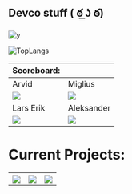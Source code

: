 ## Devco stuff ( ఠ ͟ʖ ఠ)

![y](https://arvidgithubembed.herokuapp.com/skills?languages=php,nuxt,tailwind,typescript,go,wordpress,javascript,css3,html5,mongodb&backgroundcolor=0D1117&bordercolor=0D1117&title=Devco%20jobber%20med&titlecolor=ffffff&textcolor=dddddd&boxcolor=0D1117)

![TopLangs](https://arvidgithubembed.herokuapp.com/languageCard?organization=devco-morkjebla&title=Devcos%20Most%20Used%20Languages&backgroundcolor=0D1117&bordercolor=0D1117&textcolor=ffffff&titlecolor=ffffff&langs_count=9)

| Scoreboard:                                                                                                                                                       |                                                                                                                                                                  |
|-------------------------------------------------------------------------------------------------------------------------------------------------------------------|------------------------------------------------------------------------------------------------------------------------------------------------------------------|
| Arvid                                                                                                                                                             | Miglius                                                                                                                                                          |
| <img src="https://github-readme-stats.vercel.app/api?username=ArvidWedtstein&hide=stars,prs,issues,contribs&count_private=true&hide_title=true&hide_rank=true" /> | <img src="https://github-readme-stats.vercel.app/api?username=migliusmockus&hide=stars,prs,issues,contribs&count_private=true&hide_title=true&hide_rank=true" /> |
| Lars Erik                                                                                                                                                         | Aleksander                                                                                                                                                       |
| <img src="https://github-readme-stats.vercel.app/api?username=Lartrax&hide=stars,prs,issues,contribs&count_private=true&hide_title=true&hide_rank=true" />        | <img src="https://github-readme-stats.vercel.app/api?username=alVaage&hide=stars,prs,issues,contribs&count_private=true&hide_title=true&hide_rank=true" />       |
<h1 aling="center">Current Projects:</h1>
<table>
  <tr>
    <th>
      <a href="https://github.com/ArvidWedtstein/github-embed-generator">
        <img align="center" src="https://github-readme-stats.vercel.app/api/pin/?username=devco-morkjebla&repo=github-embed-generator" />
      </a>
    </th>
    <th>
      <a href="https://github.com/ArvidWedtstein/Website-API">
        <img align="center" src="https://github-readme-stats.vercel.app/api/pin/?username=devco-morkjebla&repo=chrome_extension-" />
      </a>
    </th>
    <th>
      <a href="https://github.com/devco-morkjebla/unzippy">
        <img align="center" src="https://github-readme-stats.vercel.app/api/pin/?username=devco-morkjebla&repo=unzippy" />
      </a>
      <a>
      </a>
    </th>
  </tr>
</table>


